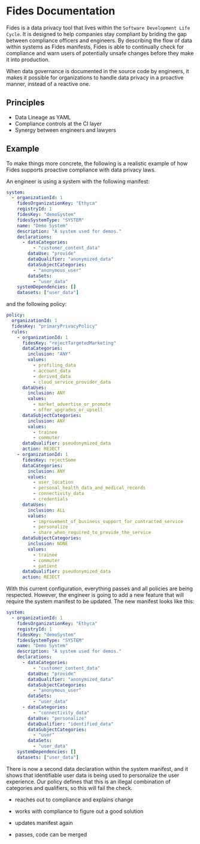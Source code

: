 # Fides Documentation

Fides is a data privacy tool that lives within the `Software Development Life Cycle`. It is designed to help companies stay compliant by briding the gap between compliance officers and engineers. By describing the flow of data within systems as Fides manifests, Fides is able to continually check for compliance and warn users of potentially unsafe changes before they make it into production.

When data governance is documented in the source code by engineers, it makes it possible for organizations to handle data privacy in a proactive manner, instead of a reactive one.

## Principles

* Data Lineage as YAML
* Compliance controls at the CI layer
* Synergy between engineers and lawyers

## Example

To make things more concrete, the following is a realistic example of how Fides supports proactive compliance with data privacy laws.

An engineer is using a system with the following manifest:

```yaml
system:
  - organizationId: 1
    fidesOrganizationKey: "Ethyca"
    registryId: 1
    fidesKey: "demoSystem"
    fidesSystemType: "SYSTEM"
    name: "Demo System"
    description: "A system used for demos."
    declarations:
      - dataCategories:
          - "customer_content_data"
        dataUse: "provide"
        dataQualifier: "anonymized_data"
        dataSubjectCategories:
          - "anonymous_user"
        dataSets:
          - "user_data"
    systemDependencies: []
    datasets: ["user_data"]
```

and the following policy:

```yaml
policy:
  organizationId: 1
  fidesKey: "primaryPrivacyPolicy"
  rules:
    - organizationId: 1
      fidesKey: "rejectTargetedMarketing"
      dataCategories:
        inclusion: "ANY"
        values:
          - profiling_data
          - account_data
          - derived_data
          - cloud_service_provider_data
      dataUses:
        inclusion: ANY
        values:
          - market_advertise_or_promote
          - offer_upgrades_or_upsell
      dataSubjectCategories:
        inclusion: ANY
        values:
          - trainee
          - commuter
      dataQualifier: pseudonymized_data
      action: REJECT
    - organizationId: 1
      fidesKey: rejectSome
      dataCategories:
        inclusion: ANY
        values:
          - user_location
          - personal_health_data_and_medical_records
          - connectivity_data
          - credentials
      dataUses:
        inclusion: ALL
        values:
          - improvement_of_business_support_for_contracted_service
          - personalize
          - share_when_required_to_provide_the_service
      dataSubjectCategories:
        inclusion: NONE
        values:
          - trainee
          - commuter
          - patient
      dataQualifier: pseudonymized_data
      action: REJECT
```

With this current configuration, everything passes and all policies are being respected. However, the engineer is going to add a new feature that will require the system manifest to be updated. The new manifest looks like this:

```yaml
system:
  - organizationId: 1
    fidesOrganizationKey: "Ethyca"
    registryId: 1
    fidesKey: "demoSystem"
    fidesSystemType: "SYSTEM"
    name: "Demo System"
    description: "A system used for demos."
    declarations:
      - dataCategories:
          - "customer_content_data"
        dataUse: "provide"
        dataQualifier: "anonymized_data"
        dataSubjectCategories:
          - "anonymous_user"
        dataSets:
          - "user_data"
      - dataCategories:
          - "connectivity_data"
        dataUse: "personalize"
        dataQualifier: "identified_data"
        dataSubjectCategories:
          - "user"
        dataSets:
          - "user_data"
    systemDependencies: []
    datasets: ["user_data"]
```

There is now a second data declaration within the system manifest, and it shows that identifiable user data is being used to personalize the user experience. Our policy defines that this is an illegal combination of categories and qualifiers, so this will fail the check.

* reaches out to compliance and explains change

* works with compliance to figure out a good solution

* updates manifest again
* passes, code can be merged

